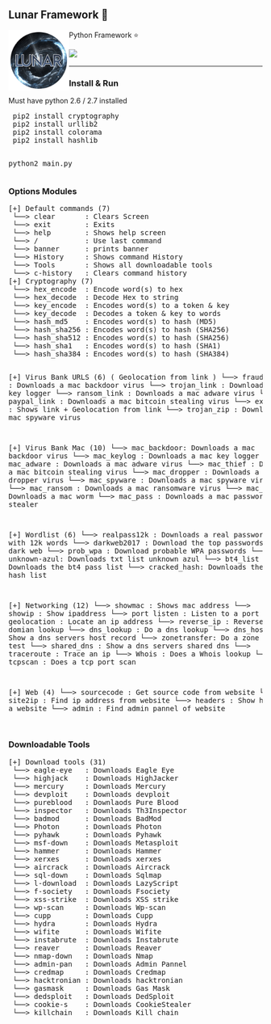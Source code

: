 <h2>Lunar Framework 🌌 </h2>
<img align="left" width="120" height="120" src="logo.png">
<p> Python Framework ⭐</p>
<img src="https://img.shields.io/badge/Tested-Linux%20%26%20Windows-green.svg">
<br>
<hr><h3> Install & Run</h3></hr>
<p> Must have python 2.6 / 2.7 installed <p>
<pre>
 pip2 install cryptography
 pip2 install urllib2
 pip2 install colorama
 pip2 install hashlib

 python2 main.py
 </pre>
 <h3>Options Modules</h3>
<pre>
[+] Default commands (7)
 └──> clear       : Clears Screen
 └──> exit        : Exits
 └──> help        : Shows help screen
 └──> /           : Use last command
 └──> banner      : prints banner
 └──> History     : Shows command History
 └──> Tools       : Shows all downloadable tools
 └──> c-history   : Clears command history
[+] Cryptography (7)
 └──> hex_encode  : Encode word(s) to hex
 └──> hex_decode  : Decode Hex to string
 └──> key_encode  : Encodes word(s) to a token & key
 └──> key_decode  : Decodes a token & key to words
 └──> hash_md5    : Encodes word(s) to hash (MD5)
 └──> hash_sha256 : Encodes word(s) to hash (SHA256)
 └──> hash_sha512 : Encodes word(s) to hash (SHA256)
 └──> hash_sha1   : Encodes word(s) to hash (SHA1)
 └──> hash_sha384 : Encodes word(s) to hash (SHA384)

[+] Virus Bank URLS  (6) ( Geolocation from link )
 └──>  fraud_link  : Downloads a mac backdoor virus
 └──>  trojan_link : Downloads a mac key logger
 └──>  ransom_link : Downloads a mac adware virus
 └──>  paypal_link : Downloads a mac bitcoin stealing virus
 └──>  exploit_kit : Shows link + Geolocation from link
 └──>  trojan_zip  : Downloads a mac spyware virus

[+] Virus Bank Mac  (10)
 └──>  mac_backdoor: Downloads a mac backdoor virus
 └──>  mac_keylog  : Downloads a mac key logger
 └──>  mac_adware  : Downloads a mac adware virus
 └──>  mac_thief   : Downloads a mac bitcoin stealing virus
 └──>  mac_dropper : Downloads a mac dropper virus
 └──>  mac_spyware : Downloads a mac spyware virus
 └──>  mac_ransom  : Downloads a mac ransomware virus
 └──>  mac_worm    : Downloads a mac worm
 └──>  mac_pass    : Downloads a mac password stealer

[+] Wordlist  (6)
 └──>  realpass12k : Downloads a real password list with 12k words
 └──>  darkweb2017 : Download the top passwords from the dark web
 └──>  prob_wpa    : Download probable WPA passwords
 └──>  unknown-azul: Downloads txt list unknown azul
 └──>  bt4_list    : Downloads the bt4 pass list
 └──>  cracked_hash: Downloads the cracked hash list

[+] Networking  (12)
 └──>  showmac     : Shows mac address
 └──>  showip      : Show ipaddress
 └──>  port listen : Listen to a port
 └──>  geolocation : Locate an ip address
 └──>  reverse_ip  : Reverse ip domian lookup
 └──>  dns_lookup  : Do a dns lookup
 └──>  dns_host_rec: Show a dns servers host record
 └──>  zonetransfer: Do a zone transfer test
 └──>  shared_dns  : Show a dns servers shared dns
 └──>  traceroute  : Trace an ip
 └──>  Whois       : Does a Whois lookup
 └──>  tcpscan     : Does a tcp port scan

[+] Web (4)
 └──>  sourcecode  : Get source code from website
 └──>  site2ip     : Find ip address from website
 └──>  headers     : Show headers of a website
 └──>  admin       : Find admin pannel of website

</pre>

<h3> Downloadable Tools </h3>
<pre>
[+] Download tools (31)
 └──> eagle-eye   : Downloads Eagle Eye
 └──> highjack    : Downloads HighJacker
 └──> mercury     : Downloads Mercury
 └──> devploit    : Downloads devploit
 └──> pureblood   : Downlaods Pure Blood
 └──> inspector   : Downloads Th3Inspector
 └──> badmod      : Downloads BadMod
 └──> Photon      : Downloads Photon
 └──> pyhawk      : Downloads Pyhawk
 └──> msf-down    : Downloads Metasploit
 └──> hammer      : Downloads Hammer
 └──> xerxes      : Downloads xerxes
 └──> aircrack    : Downloads Aircrack
 └──> sql-down    : Downloads Sqlmap
 └──> l-download  : Downloads LazyScript
 └──> f-society   : Downloads Fsociety
 └──> xss-strike  : Downloads XSS strike
 └──> wp-scan     : Downloads Wp-scan
 └──> cupp        : Downloads Cupp
 └──> hydra       : Downloads Hydra
 └──> wifite      : Downloads Wifite
 └──> instabrute  : Downloads Instabrute
 └──> reaver      : Downloads Reaver
 └──> nmap-down   : Downloads Nmap
 └──> admin-pan   : Downloads Admin Pannel
 └──> credmap     : Downloads Credmap
 └──> hacktronian : Downloads hacktronian
 └──> gasmask     : Downloads Gas Mask
 └──> dedsploit   : Downloads DedSploit
 └──> cookie-s    : Downloads CookieStealer
 └──> killchain   : Downloads Kill chain
</pre>
